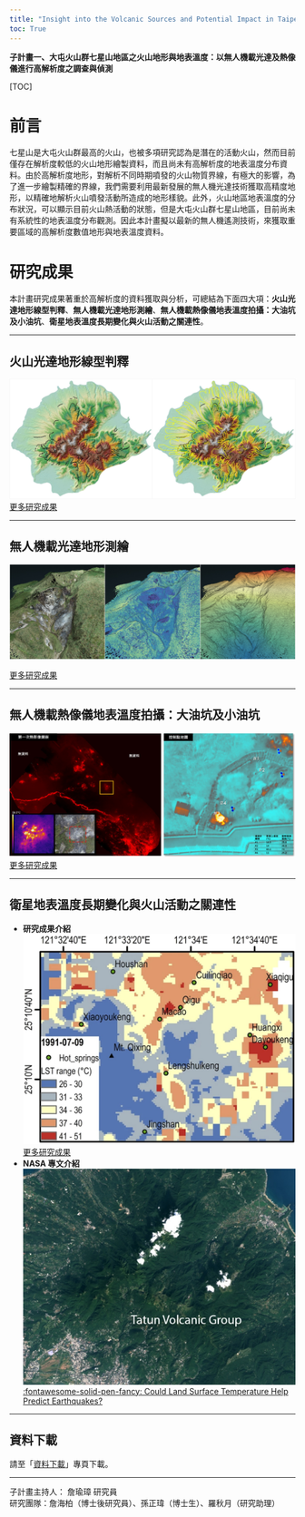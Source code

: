 ```yaml
---
title: "Insight into the Volcanic Sources and Potential Impact in Taipei Metropolis(II)"
toc: True
---
```

**子計畫一、大屯火山群七星山地區之火山地形與地表溫度：以無人機載光達及熱像儀進行高解析度之調查與偵測**
  
[TOC]  

# 前言  
七星山是大屯火山群最高的火山，也被多項研究認為是潛在的活動火山，然而目前僅存在解析度較低的火山地形繪製資料，而且尚未有高解析度的地表溫度分布資料。由於高解析度地形，對解析不同時期噴發的火山物質界線，有極大的影響，為了進一步繪製精確的界線，我們需要利用最新發展的無人機光達技術獲取高精度地形，以精確地解析火山噴發活動所造成的地形樣貌。此外，火山地區地表溫度的分布狀況，可以顯示目前火山熱活動的狀態，但是大屯火山群七星山地區，目前尚未有系統性的地表溫度分布觀測。因此本計畫擬以最新的無人機遙測技術，來獲取重要區域的高解析度數值地形與地表溫度資料。

# 研究成果  
本計畫研究成果著重於高解析度的資料獲取與分析，可總結為下面四大項：**火山光達地形線型判釋**、**無人機載光達地形測繪**、**無人機載熱像儀地表溫度拍攝：大油坑及小油坑**、**衛星地表溫度長期變化與火山活動之關連性**。  
  
***  
  
## 火山光達地形線型判釋  
[<img src="./TVG_Delineation_Result.jpg">](./TVG_StructureDelineation.md)  
[更多研究成果](./TVG_StructureDelineation.md)
***
  
## 無人機載光達地形測繪
[<img src="./SYK_PointCloud.jpg">](./TVG_UAV_LiDAR.md)  
  
[更多研究成果](./TVG_UAV_LiDAR.md)    
  
***

## 無人機載熱像儀地表溫度拍攝：大油坑及小油坑  
[<img src="./TML-SYK-1stMosic.jpg">](./TVG_UAV_Thermal.md)  
[更多研究成果](./TVG_UAV_Thermal.md)
  
***

## 衛星地表溫度長期變化與火山活動之關連性  
<div class="grid cards" markdown>

- **研究成果介紹**      
  [<img src="./LTM_Cover.jpg">](./TVG_LongtermObservation.md)  
  [更多研究成果](./TVG_LongtermObservation.md)   
- **NASA 專文介紹**  
  [<img src="./LTM_NASA_Tatun.jpg">](https://landsat.gsfc.nasa.gov/article/land-surface-temperature-predict-earthquakes/)   
  [:fontawesome-solid-pen-fancy: Could Land Surface Temperature Help Predict Earthquakes?](https://landsat.gsfc.nasa.gov/article/land-surface-temperature-predict-earthquakes/)
</div>

***  
  
## 資料下載  
請至「[資料下載](./TVG_DataDownload.md)」專頁下載。  
  
*** 
   
子計畫主持人： 詹瑜璋 研究員  
研究團隊：詹海柏（博士後研究員）、孫正瑋（博士生）、羅秋月（研究助理）